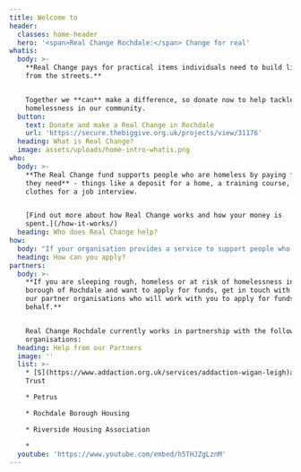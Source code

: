 ```yaml
---
title: Welcome to
header:
  classes: home-header
  hero: '<span>Real Change Rochdale:</span> Change for real'
whatis:
  body: >-
    **Real Change pays for practical items individuals need to build lives away
    from the streets.**


    Together we **can** make a difference, so donate now to help tackle
    homelessness in our community.
  button:
    text: Donate and make a Real Change in Rochdale
    url: 'https://secure.thebiggive.org.uk/projects/view/31176'
  heading: What is Real Change?
  image: assets/uploads/home-intro-whatis.png
who:
  body: >-
    **The Real Change fund supports people who are homeless by paying for items
    they need** - things like a deposit for a home, a training course, or
    clothes for a job interview.


    [Find out more about how Real Change works and how your money is
    spent.](/how-it-works/)
  heading: Who does Real Change help?
how:
  body: "If your organisation provides a service to support people who are homeless in Rochdale Borough and you would like to discuss how to become an approved Real Change partner, please contact us at <mailto:info@realchangerochdale.co.uk> or \L[find out more here](/how-to-apply/)."
  heading: How can you apply?
partners:
  body: >-
    **If you are sleeping rough, homeless or at risk of homelessness in the
    borough of Rochdale and want to apply for funds, get in touch with one of
    our partner organisations who will work with you to apply for funds on your
    behalf.**


    Real Change Rochdale currently works in partnership with the following
    organisations:
  heading: Help from our Partners
  image: ''
  list: >-
    * [S](https://www.addaction.org.uk/services/addaction-wigan-leigh)anctuary
    Trust

    * Petrus

    * Rochdale Borough Housing

    * Riverside Housing Association

    *
  youtube: 'https://www.youtube.com/embed/h5THJZgLznM'
---
```


